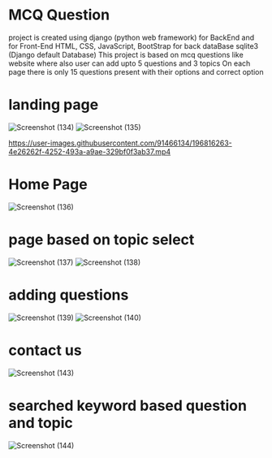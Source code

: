 # MCQ Question
 project is created using django (python web framework) for BackEnd and for Front-End HTML, CSS, JavaScript, BootStrap
 for back dataBase sqlite3 (Django default Database)
 This project is based on mcq questions like website where also user can add upto 5 questions and 3 topics
 On each page there is only 15 questions present with their options and correct option
 
# landing page

![Screenshot (134)](https://user-images.githubusercontent.com/91466134/196815857-bb9b46d1-bc51-4137-904f-6933fa9f8a3f.png)
![Screenshot (135)](https://user-images.githubusercontent.com/91466134/196815943-d6c6ba29-99e2-4cf7-9665-d2b1f3cf5fb8.png)


https://user-images.githubusercontent.com/91466134/196816263-4e26262f-4252-493a-a9ae-329bf0f3ab37.mp4

# Home Page
![Screenshot (136)](https://user-images.githubusercontent.com/91466134/196816341-7818869b-d33d-46d1-bd89-233ebb130aba.png)
# page based on topic select
![Screenshot (137)](https://user-images.githubusercontent.com/91466134/196816401-9bc06e16-117a-464b-a6b1-6d05e8d5691c.png)
![Screenshot (138)](https://user-images.githubusercontent.com/91466134/196816418-c5594828-82a1-49ae-894e-419a1aa8be64.png)
# adding questions
![Screenshot (139)](https://user-images.githubusercontent.com/91466134/196816459-9c2a725a-a701-4e3d-b482-c316743b49ce.png)
![Screenshot (140)](https://user-images.githubusercontent.com/91466134/196816465-d44b2fe7-34cf-406f-9174-8b0b839d544d.png)
# contact us
![Screenshot (143)](https://user-images.githubusercontent.com/91466134/196816511-367c70cf-904b-457b-b5e4-dd3c6c191855.png)
# searched keyword based question and topic 
![Screenshot (144)](https://user-images.githubusercontent.com/91466134/196816525-d4522eb2-de39-4001-b57a-e1331e97d279.png)
